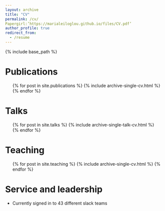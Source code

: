 ```yaml
---
layout: archive
title: "CV"
permalink: /cv/
Papergirl:’https://marialeiloglou.github.io/files/CV.pdf’
author_profile: true
redirect_from:
  - /resume
---
```


{% include base_path %}


Publications
======
  <ul>{% for post in site.publications %}
    {% include archive-single-cv.html %}
  {% endfor %}</ul>
  
Talks
======
  <ul>{% for post in site.talks %}
    {% include archive-single-talk-cv.html %}
  {% endfor %}</ul>
  
Teaching
======
  <ul>{% for post in site.teaching %}
    {% include archive-single-cv.html %}
  {% endfor %}</ul>
  
Service and leadership
======
* Currently signed in to 43 different slack teams
